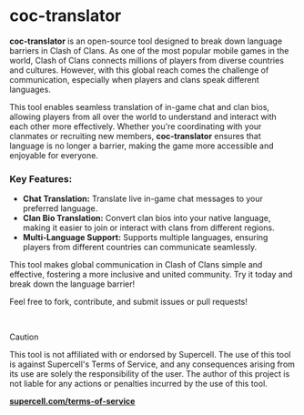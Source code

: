 # coc-translator

__coc-translator__ is an open-source tool designed to break down language barriers in Clash of Clans. As one of the most popular mobile games in the world, Clash of Clans connects millions of players from diverse countries and cultures. However, with this global reach comes the challenge of communication, especially when players and clans speak different languages.

This tool enables seamless translation of in-game chat and clan bios, allowing players from all over the world to understand and interact with each other more effectively. Whether you're coordinating with your clanmates or recruiting new members, __coc-translator__ ensures that language is no longer a barrier, making the game more accessible and enjoyable for everyone.

### Key Features:

- __Chat Translation:__ Translate live in-game chat messages to your preferred language.
- __Clan Bio Translation:__ Convert clan bios into your native language, making it easier to join or interact with clans from different regions.
- __Multi-Language Support:__ Supports multiple languages, ensuring players from different countries can communicate seamlessly.

This tool makes global communication in Clash of Clans simple and effective, fostering a more inclusive and united community. Try it today and break down the language barrier!

Feel free to fork, contribute, and submit issues or pull requests!

<br>

> [!CAUTION]
>
> This tool is not affiliated with or endorsed by Supercell. The use of this tool is against Supercell's Terms of Service, and any consequences arising from its use are solely the responsibility of the user. The author of this project is not liable for any actions or penalties incurred by the use of this tool.
>
> <a href="https://supercell.com/terms-of-service">__supercell.com/terms-of-service__</a>
